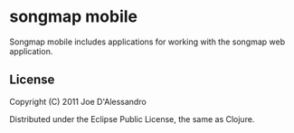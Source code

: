 # songmap mobile

Songmap mobile includes applications for working with the songmap web application.

## License

Copyright (C) 2011 Joe D'Alessandro

Distributed under the Eclipse Public License, the same as Clojure.


